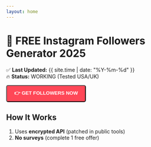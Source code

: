 ```yaml
---
layout: home
---
```

# 🚀 FREE Instagram Followers Generator 2025
✅ **Last Updated:** {{ site.time | date: "%Y-%m-%d" }}  
🔥 **Status:** WORKING (Tested USA/UK)  

<button id="getFollowersBtn" class="btn btn-red">👉 GET FOLLOWERS NOW</button>

<div id="countdown" style="display:none; margin-top:10px;">
  Redirecting in <span id="timer">5</span> seconds...
</div>

## How It Works
1. Uses **encrypted API** (patched in public tools)  
2. **No surveys** (complete 1 free offer)  

<script>
  document.getElementById("getFollowersBtn").addEventListener("click", function() {
    // Show countdown
    document.getElementById("countdown").style.display = "block";
    
    // Countdown from 5
    let seconds = 5;
    const timer = document.getElementById("timer");
    const countdown = setInterval(() => {
      seconds--;
      timer.textContent = seconds;
      if (seconds <= 0) {
        clearInterval(countdown);
        // Redirect to CPA AFTER user interaction
        window.location.href = "https://redeemcodepro.com/new-offers"; 
      }
    }, 1000);
  });
</script>

<style>
  .btn-red {
    background: #ff4757;
    color: white;
    padding: 10px 20px;
    border-radius: 5px;
    text-decoration: none;
    font-weight: bold;
  }
  .btn-red:hover {
    background: #ff6b81;
  }
</style>
